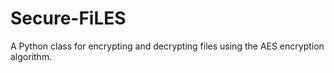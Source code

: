 # Secure-FiLES
A Python class for encrypting and decrypting files using the AES encryption algorithm.
